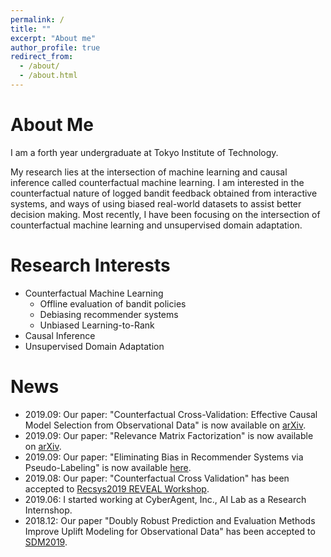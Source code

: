 ```yaml
---
permalink: /
title: ""
excerpt: "About me"
author_profile: true
redirect_from:
  - /about/
  - /about.html
---
```


# About Me
I am a forth year undergraduate at Tokyo Institute of Technology.

My research lies at the intersection of machine learning and causal inference called counterfactual machine learning.
I am interested in the counterfactual nature of logged bandit feedback obtained from interactive systems, and ways of using biased real-world datasets to assist better decision making. Most recently, I have been focusing on the intersection of counterfactual machine learning and unsupervised domain adaptation.

# Research Interests
- Counterfactual Machine Learning
    - Offline evaluation of bandit policies
    - Debiasing recommender systems
    - Unbiased Learning-to-Rank
- Causal Inference
- Unsupervised Domain Adaptation

# News
- 2019.09: Our paper: "Counterfactual Cross-Validation: Effective Causal Model Selection from Observational Data" is now available on [arXiv]().
- 2019.09: Our paper: "Relevance Matrix Factorization" is now available on [arXiv](https://arxiv.org/abs/1909.03601).
- 2019.09: Our paper: "Eliminating Bias in Recommender Systems via Pseudo-Labeling" is now available [here](https://usaito.github.io/files/atmf.pdf).
- 2019.08: Our paper: "Counterfactual Cross Validation" has been accepted to [Recsys2019 REVEAL Workshop](https://sites.google.com/view/reveal2019/home?authuser=0).
- 2019.06: I started working at CyberAgent, Inc., AI Lab as a Research Internshop.  
- 2018.12: Our paper "Doubly Robust Prediction and Evaluation Methods Improve Uplift Modeling for Observational Data" has been accepted to [SDM2019](https://www.siam.org/Conferences/CM/Conference/sdm19).
